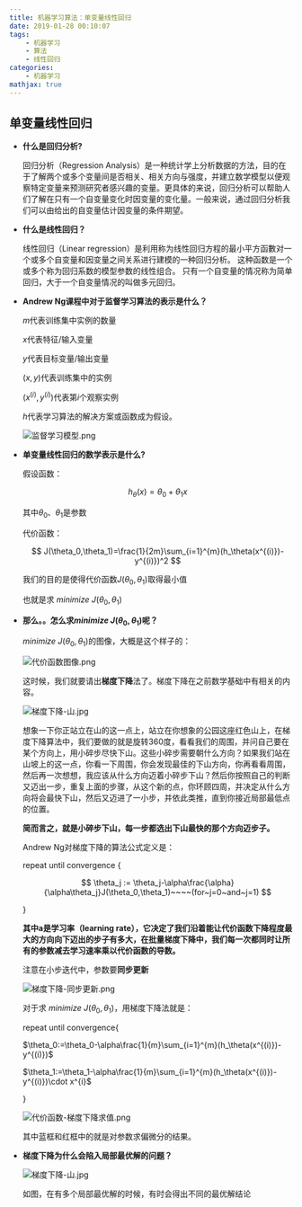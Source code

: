 ```yaml
---
title: 机器学习算法：单变量线性回归
date: 2019-01-28 00:10:07
tags:
    - 机器学习
    - 算法
    - 线性回归
categories:
    - 机器学习
mathjax: true
---
```


## 单变量线性回归

- **什么是回归分析?**

    回归分析（Regression Analysis）是一种统计学上分析数据的方法，目的在于了解两个或多个变量间是否相关、相关方向与强度，并建立数学模型以便观察特定变量来预测研究者感兴趣的变量。更具体的来说，回归分析可以帮助人们了解在只有一个自变量变化时因变量的变化量。一般来说，通过回归分析我们可以由给出的自变量估计因变量的条件期望。

- **什么是线性回归？**

    线性回归（Linear regression）是利用称为线性回归方程的最小平方函數对一个或多个自变量和因变量之间关系进行建模的一种回归分析。 这种函数是一个或多个称为回归系数的模型参数的线性组合。 只有一个自变量的情况称为简单回归，大于一个自变量情况的叫做多元回归。

- **Andrew Ng课程中对于监督学习算法的表示是什么？**

    $m$代表训练集中实例的数量

    $x$代表特征/输入变量

    $y$代表目标变量/输出变量

    $(x,y)$代表训练集中的实例

    $(x^{(i)},y^{(i)})$代表第$i$个观察实例

    $h$代表学习算法的解决方案或函数成为假设。

    ![监督学习模型.png](https://i.loli.net/2019/01/28/5c4dde2865e7b.png)

- **单变量线性回归的数学表示是什么?**

    假设函数：

    $$
        h_\theta(x)=\theta_0+\theta_1x
    $$

    其中$\theta_0、\theta_1$是参数

    代价函数：

    $$
        J(\theta_0,\theta_1)=\frac{1}{2m}\sum_{i=1}^{m}(h_\theta(x^{(i)})-y^{(i)})^2
    $$

    我们的目的是使得代价函数$J(\theta_0,\theta_1)$取得最小值

    也就是求 $minimize~J(\theta_0, \theta_1)$


- **那么。。怎么求$minimize~J(\theta_0, \theta_1)$呢？**

    $minimize~J(\theta_0, \theta_1)$的图像，大概是这个样子的：

    ![代价函数图像.png](https://i.loli.net/2019/01/28/5c4dde80ca5be.png)

    这时候，我们就要请出**梯度下降**法了。梯度下降在之前数学基础中有相关的内容。

    ![梯度下降-山.jpg](https://i.loli.net/2019/01/28/5c4dde809da57.jpg)

    想象一下你正站立在山的这一点上，站立在你想象的公园这座红色山上，在梯度下降算法中，我们要做的就是旋转360度，看看我们的周围，并问自己要在某个方向上，用小碎步尽快下山。这些小碎步需要朝什么方向？如果我们站在山坡上的这一点，你看一下周围，你会发现最佳的下山方向，你再看看周围，然后再一次想想，我应该从什么方向迈着小碎步下山？然后你按照自己的判断又迈出一步，重复上面的步骤，从这个新的点，你环顾四周，并决定从什么方向将会最快下山，然后又迈进了一小步，并依此类推，直到你接近局部最低点的位置。

    **简而言之，就是小碎步下山，每一步都选出下山最快的那个方向迈步子。**

    Andrew Ng对梯度下降的算法公式定义是：

    repeat until convergence
    {

    $$
    \theta_j := \theta_j-\alpha\frac{\alpha}{\alpha\theta_j}J(\theta_0,\theta_1)~~~~(for~j=0~and~j=1)
    $$
    
    }

    **其中a是学习率（learning rate），它决定了我们沿着能让代价函数下降程度最大的方向向下迈出的步子有多大，在批量梯度下降中，我们每一次都同时让所有的参数减去学习速率乘以代价函数的导数。**

    注意在小步迭代中，参数要**同步更新**

    ![梯度下降-同步更新.png](https://i.loli.net/2019/01/28/5c4dde80c8947.png)

    对于求 $minimize~J(\theta_0, \theta_1)$，用梯度下降法就是：

    repeat until convergence{

    $\theta_0:=\theta_0-\alpha\frac{1}{m}\sum_{i=1}^{m}(h_\theta(x^{(i)})-y^{(i)})$

    $\theta_1:=\theta_1-\alpha\frac{1}{m}\sum_{i=1}^{m}(h_\theta(x^{(i)})-y^{(i)})\cdot x^{i}$

    }

    ![代价函数-梯度下降求值.png](https://i.loli.net/2019/01/28/5c4dde80e8441.png)

    其中蓝框和红框中的就是对参数求偏微分的结果。

- **梯度下降为什么会陷入局部最优解的问题？**

    ![梯度下降-山.jpg](https://i.loli.net/2019/01/28/5c4dde809da57.jpg)

    如图，在有多个局部最优解的时候，有时会得出不同的最优解结论
